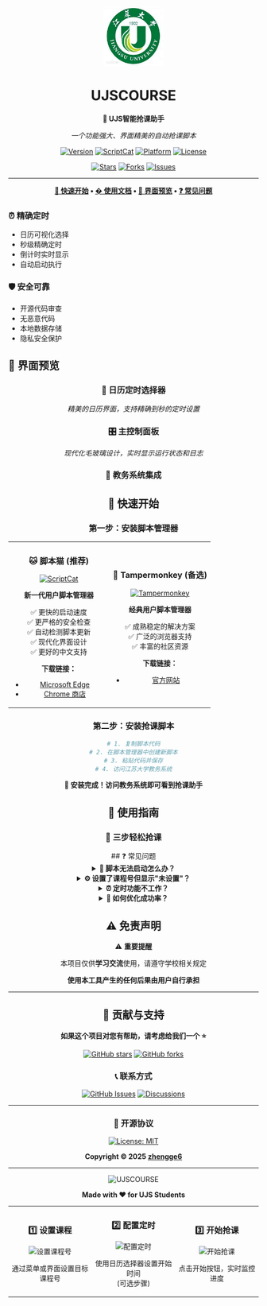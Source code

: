 <div align="center">

<img src="https://github.com/zhengge6/UJSCOURSE/blob/main/b2177aee594042e9ae9dce87ea795d09.png" alt="UJSCOURSE Logo" width="120" height="120">


# UJSCOURSE

**🎯 UJS智能抢课助手**

*一个功能强大、界面精美的自动抢课脚本*

[![Version](https://img.shields.io/badge/version-2.9.0-brightgreen?style=for-the-badge&logo=github)](https://github.com/zhengge6/UJSCOURSE)
[![ScriptCat](https://img.shields.io/badge/脚本猫-推荐-ff6b35?style=for-the-badge&logo=tampermonkey)](https://docs.scriptcat.org/)
[![Platform](https://img.shields.io/badge/platform-UserScript-blue?style=for-the-badge&logo=javascript)](https://docs.scriptcat.org/)
[![License](https://img.shields.io/badge/license-MIT-yellow?style=for-the-badge)](LICENSE)

[![Stars](https://img.shields.io/github/stars/zhengge6/UJSCOURSE?style=social)](https://github.com/zhengge6/UJSCOURSE/stargazers)
[![Forks](https://img.shields.io/github/forks/zhengge6/UJSCOURSE?style=social)](https://github.com/zhengge6/UJSCOURSE/network/members)
[![Issues](https://img.shields.io/github/issues/zhengge6/UJSCOURSE?style=social)](https://github.com/zhengge6/UJSCOURSE/issues)

---

**[🚀 快速开始](#-快速开始) • [� 使用文档](#-使用指南) • [🎨 界面预览](#-界面预览) • [❓ 常见问题](#-常见问题)**

</div>



### ⏰ **精确定时**
- 日历可视化选择
- 秒级精确定时
- 倒计时实时显示
- 自动启动执行

</td>
<td width="50%">

### 🛡️ **安全可靠**
- 开源代码审查
- 无恶意代码
- 本地数据存储
- 隐私安全保护

</td>
</tr>
</table>

## 🎨 界面预览

<div align="center">

### 📅 日历定时选择器

*精美的日历界面，支持精确到秒的定时设置*

### 🎛️ 主控制面板

*现代化毛玻璃设计，实时显示运行状态和日志*

### 🔗 教务系统集成

## 🚀 快速开始

<div align="center">

### 第一步：安装脚本管理器

</div>

<table>
<tr>
<td align="center" width="50%">

### 🐱 **脚本猫** (推荐)

[![ScriptCat](https://img.shields.io/badge/脚本猫-立即下载-ff6b35?style=for-the-badge&logo=tampermonkey)](https://docs.scriptcat.org/)

**新一代用户脚本管理器**

✅ 更快的启动速度  
✅ 更严格的安全检查  
✅ 自动检测脚本更新  
✅ 现代化界面设计  
✅ 更好的中文支持  

**下载链接：**
- [Microsoft Edge](https://microsoftedge.microsoft.com/addons/detail/%E8%84%9A%E6%9C%AC%E7%8C%AB/liilgpjgabokdklappibcjfablkpcekh)
- [Chrome 商店](https://chrome.google.com/webstore/detail/scriptcat/ndcooeababalnlpkfedmmbbbgkljhpjf)

</td>
<td align="center" width="50%">

### 🐒 **Tampermonkey** (备选)

[![Tampermonkey](https://img.shields.io/badge/油猴-备选方案-blue?style=for-the-badge&logo=tampermonkey)](https://www.tampermonkey.net/)

**经典用户脚本管理器**

✅ 成熟稳定的解决方案  
✅ 广泛的浏览器支持  
✅ 丰富的社区资源  

**下载链接：**
- [官方网站](https://www.tampermonkey.net/)

</td>
</tr>
</table>

<div align="center">

### 第二步：安装抢课脚本

</div>

```bash
# 1. 复制脚本代码
# 2. 在脚本管理器中创建新脚本
# 3. 粘贴代码并保存
# 4. 访问江苏大学教务系统
```

<div align="center">

**🎉 安装完成！访问教务系统即可看到抢课助手**

</div>

## 📖 使用指南

<div align="center">

### 🎯 三步轻松抢课

</div>

<table>
<tr>
<td align="center" width="33%">

### 1️⃣ 设置课程

<img src="https://img.shields.io/badge/设置-课程号-blue?style=for-the-badge" alt="设置课程号">

通过菜单或界面设置目标课程号

</td>
<td align="center" width="33%">

### 2️⃣ 配置定时

<img src="https://img.shields.io/badge/配置-定时器-green?style=for-the-badge" alt="配置定时">

使用日历选择器设置开始时间  
(可选步骤)

</td>
<td align="center" width="33%">

### 3️⃣ 开始抢课

<img src="https://img.shields.io/badge/开始-抢课-red?style=for-the-badge" alt="开始抢课">

点击开始按钮，实时监控进度

</td>
</tr>
## ❓ 常见问题

<details>
<summary><b>🔧 脚本无法启动怎么办？</b></summary>

<br>

**请检查以下几点：**

✅ 确认已正确安装脚本管理器扩展  
✅ 确认脚本已启用（绿色指示灯）  
✅ 确认当前网址匹配脚本运行条件  
✅ 刷新页面重试  

</details>

<details>
<summary><b>⚙️ 设置了课程号但显示"未设置"？</b></summary>

<br>

**请检查：**

✅ 课程号格式是否正确（纯数字）  
✅ 是否保存了设置  
✅ 尝试重新设置课程号  

</details>

<details>
<summary><b>⏰ 定时功能不工作？</b></summary>

<br>

**请确认：**

✅ 设置的时间是否为未来时间  
✅ 浏览器页面是否一直打开  
✅ 电脑是否处于唤醒状态  

</details>

<details>
<summary><b>🚀 如何优化成功率？</b></summary>

<br>

**建议：**

✅ 在选课开放前几分钟启动脚本  
✅ 保持网络连接稳定  
✅ 关闭其他占用带宽的应用  
✅ 设置合理的检查间隔  

</details>

## ⚠️ 免责声明

<div align="center">

⚠️ **重要提醒**

本项目仅供**学习交流**使用，请遵守学校相关规定

**使用本工具产生的任何后果由用户自行承担**

</div>

---

<div align="center">

## 🤝 贡献与支持

**如果这个项目对您有帮助，请考虑给我们一个 ⭐**

[![GitHub stars](https://img.shields.io/github/stars/zhengge6/UJSCOURSE?style=social)](https://github.com/zhengge6/UJSCOURSE/stargazers)
[![GitHub forks](https://img.shields.io/github/forks/zhengge6/UJSCOURSE?style=social)](https://github.com/zhengge6/UJSCOURSE/network/members)

### 📞 联系方式

[![GitHub Issues](https://img.shields.io/badge/Issues-GitHub-red?style=for-the-badge&logo=github)](https://github.com/zhengge6/UJSCOURSE/issues)
[![Discussions](https://img.shields.io/badge/Discussions-GitHub-blue?style=for-the-badge&logo=github)](https://github.com/zhengge6/UJSCOURSE/discussions)

---

### 📄 开源协议

[![License: MIT](https://img.shields.io/badge/License-MIT-yellow.svg?style=for-the-badge)](https://opensource.org/licenses/MIT)

**Copyright © 2025 [zhengge6](https://github.com/zhengge6)**

---

<img src="https://bed.djxs.xyz/file/BQACAgUAAyEGAASVl6k_AAIC_WgxL6hhgZCue4Vx_DDK2qMbmusVAALiFAAC9fSJVep4WzgN_S9WNgQ.png" alt="UJSCOURSE" width="60">

**Made with ❤️ for UJS Students**

</div>
